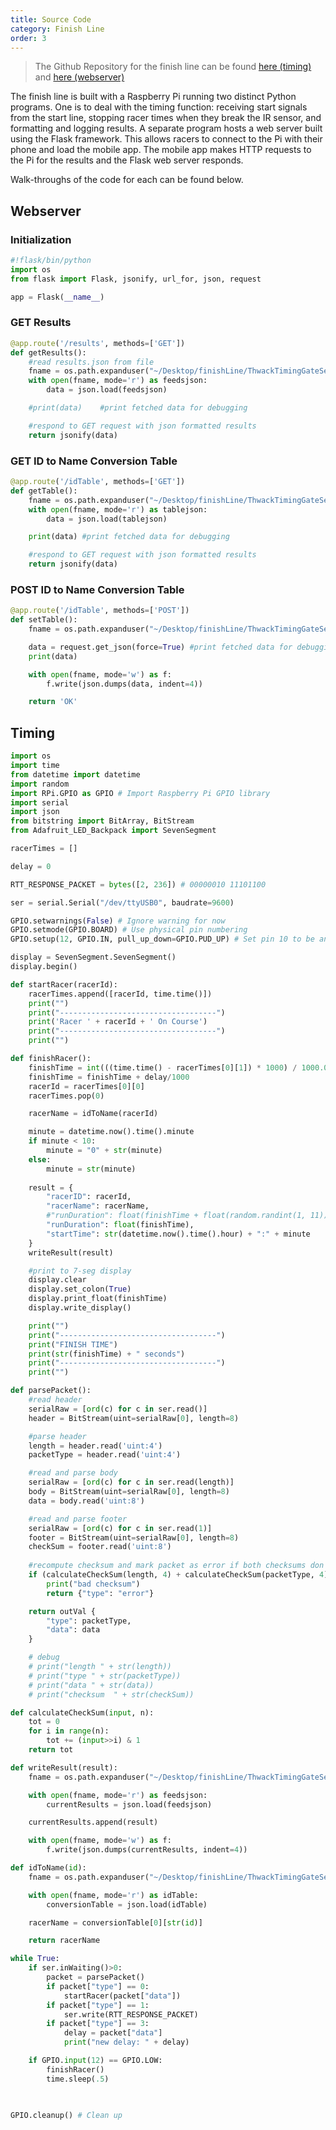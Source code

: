 ```yaml
---
title: Source Code
category: Finish Line
order: 3
---
```


> The Github Repository for the finish line can be found [here (timing)](https://github.com/ThwackTimingSystems/ThwackTimingGateFinishLine) and [here (webserver)](https://github.com/ThwackTimingSystems/ThwackTimingGateServer)

The finish line is built with a Raspberry Pi running two distinct Python programs. One is to deal with the timing function: receiving start signals from the start line, stopping racer times when they break the IR sensor, and formatting and logging results. A separate program hosts a web server built using the Flask framework. This allows racers to connect to the Pi with their phone and load the mobile app. The mobile app makes HTTP requests to the Pi for the results and the Flask web server responds.

Walk-throughs of the code for each can be found below.

## Webserver
### Initialization
```python
#!flask/bin/python
import os
from flask import Flask, jsonify, url_for, json, request

app = Flask(__name__)
```

### GET Results 
```python
@app.route('/results', methods=['GET'])
def getResults():
    #read results.json from file
    fname = os.path.expanduser("~/Desktop/finishLine/ThwackTimingGateServer/data/results.json")
    with open(fname, mode='r') as feedsjson:
        data = json.load(feedsjson)

    #print(data)	#print fetched data for debugging

    #respond to GET request with json formatted results
    return jsonify(data)
```

### GET ID to Name Conversion Table
```python
@app.route('/idTable', methods=['GET'])
def getTable():
    fname = os.path.expanduser("~/Desktop/finishLine/ThwackTimingGateServer/data/table.json")
    with open(fname, mode='r') as tablejson:
        data = json.load(tablejson)

    print(data) #print fetched data for debugging

    #respond to GET request with json formatted results
    return jsonify(data)
```

### POST ID to Name Conversion Table
```python
@app.route('/idTable', methods=['POST'])
def setTable():
    fname = os.path.expanduser("~/Desktop/finishLine/ThwackTimingGateServer/data/table.json")

    data = request.get_json(force=True) #print fetched data for debugging
    print(data)

    with open(fname, mode='w') as f:
        f.write(json.dumps(data, indent=4))

    return 'OK'
```

## Timing
```python
import os
import time
from datetime import datetime
import random
import RPi.GPIO as GPIO # Import Raspberry Pi GPIO library
import serial
import json
from bitstring import BitArray, BitStream
from Adafruit_LED_Backpack import SevenSegment

racerTimes = []

delay = 0

RTT_RESPONSE_PACKET = bytes([2, 236]) # 00000010 11101100 

ser = serial.Serial("/dev/ttyUSB0", baudrate=9600)

GPIO.setwarnings(False) # Ignore warning for now
GPIO.setmode(GPIO.BOARD) # Use physical pin numbering
GPIO.setup(12, GPIO.IN, pull_up_down=GPIO.PUD_UP) # Set pin 10 to be an input    

display = SevenSegment.SevenSegment()
display.begin()

def startRacer(racerId):
    racerTimes.append([racerId, time.time()])
    print("")
    print("-----------------------------------")
    print('Racer ' + racerId + ' On Course')
    print("-----------------------------------")
    print("")

def finishRacer():
    finishTime = int(((time.time() - racerTimes[0][1]) * 1000) / 1000.0)
    finishTime = finishTime + delay/1000
    racerId = racerTimes[0][0]
    racerTimes.pop(0)

    racerName = idToName(racerId)

    minute = datetime.now().time().minute
    if minute < 10:
        minute = "0" + str(minute)
    else:
        minute = str(minute)
    
    result = {
        "racerID": racerId, 
        "racerName": racerName, 
        #"runDuration": float(finishTime + float(random.randint(1, 11))/10), 
        "runDuration": float(finishTime),
        "startTime": str(datetime.now().time().hour) + ":" + minute
    }
    writeResult(result)

    #print to 7-seg display
    display.clear
    display.set_colon(True)
    display.print_float(finishTime)
    display.write_display()

    print("")
    print("-----------------------------------")
    print("FINISH TIME")
    print(str(finishTime) + " seconds")
    print("-----------------------------------")
    print("")

def parsePacket():
    #read header
    serialRaw = [ord(c) for c in ser.read()]
    header = BitStream(uint=serialRaw[0], length=8)

    #parse header
    length = header.read('uint:4')
    packetType = header.read('uint:4')

    #read and parse body
    serialRaw = [ord(c) for c in ser.read(length)]
    body = BitStream(uint=serialRaw[0], length=8)
    data = body.read('uint:8')

    #read and parse footer
    serialRaw = [ord(c) for c in ser.read(1)]
    footer = BitStream(uint=serialRaw[0], length=8)
    checkSum = footer.read('uint:8')
    
    #recompute checksum and mark packet as error if both checksums don't match
    if (calculateCheckSum(length, 4) + calculateCheckSum(packetType, 4) + calculateCheckSum(data, 8)) != checkSum:
        print("bad checksum")
        return {"type": "error"}

    return outVal {
        "type": packetType,
        "data": data
    }

    # debug
    # print("length " + str(length))
    # print("type " + str(packetType))
    # print("data " + str(data))
    # print("checksum  " + str(checkSum))

def calculateCheckSum(input, n):
    tot = 0
    for i in range(n):
        tot += (input>>i) & 1
    return tot

def writeResult(result):
    fname = os.path.expanduser("~/Desktop/finishLine/ThwackTimingGateServer/data/results.json")

    with open(fname, mode='r') as feedsjson:
        currentResults = json.load(feedsjson)

    currentResults.append(result)

    with open(fname, mode='w') as f:
        f.write(json.dumps(currentResults, indent=4))

def idToName(id):
    fname = os.path.expanduser("~/Desktop/finishLine/ThwackTimingGateServer/data/table.json")

    with open(fname, mode='r') as idTable:
        conversionTable = json.load(idTable)

    racerName = conversionTable[0][str(id)]

    return racerName

while True:
    if ser.inWaiting()>0:
        packet = parsePacket()
        if packet["type"] == 0: 
            startRacer(packet["data"])
        if packet["type"] == 1:
            ser.write(RTT_RESPONSE_PACKET)
        if packet["type"] == 3:
            delay = packet["data"]
            print("new delay: " + delay)

    if GPIO.input(12) == GPIO.LOW:
        finishRacer()
        time.sleep(.5)

    

GPIO.cleanup() # Clean up
```